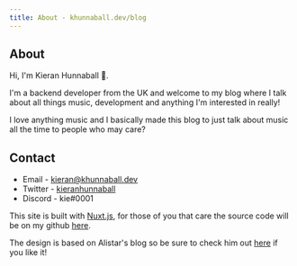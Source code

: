 ```yaml
---
title: About - khunnaball.dev/blog
---
```


## About

Hi, I'm Kieran Hunnaball 👋.

I'm a backend developer from the UK and welcome to my blog where I talk about all things music, development and anything I'm interested in really!

I love anything music and I basically made this blog to just talk about music all the time to people who may care?


## Contact

* Email - [kieran@khunnaball.dev](mailto:kieran@khunnaball.dev)
* Twitter - [kieranhunnaball](https://twitter.com/kieranhunnaball)
* Discord - kie#0001

This site is built with [Nuxt.js](https://nuxtjs.org), for those of you that care the source code will be on my github [here](https://github.com/khunnaball/blog).

The design is based on Alistar's blog so be sure to check him out [here](https://twitter.com/alistaiiiir) if you like it!